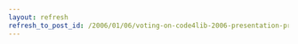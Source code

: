 ```yaml
---
layout: refresh
refresh_to_post_id: /2006/01/06/voting-on-code4lib-2006-presentation-proposals
---
```

